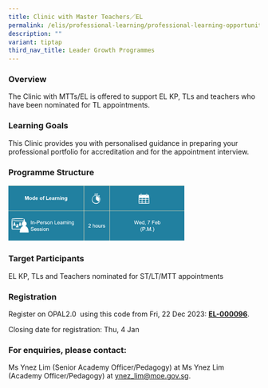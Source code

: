 ```yaml
---
title: Clinic with Master Teachers／EL
permalink: /elis/professional-learning/professional-learning-opportunities/clinic-with-master-teachers-el/
description: ""
variant: tiptap
third_nav_title: Leader Growth Programmes
---
```

<h3>Overview</h3>
<p>The Clinic with MTTs/EL is offered to support EL KP, TLs and teachers
who have been nominated for TL appointments.</p>
<h3>Learning Goals</h3>
<p>This Clinic provides you with personalised guidance in preparing your
professional portfolio for accreditation and for the appointment interview.</p>
<h3>Programme Structure</h3>
<div class="isomer-image-wrapper">
<img style="width:70%" height="auto" width="100%" src="/images/clinic%20with%20master%20teachers.png">
</div>
<h3>Target Participants</h3>
<p>EL KP, TLs and Teachers nominated for ST/LT/MTT appointments</p>
<h3>Registration</h3>
<p>Register on&nbsp;OPAL2.0 &nbsp;using this code from Fri, 22 Dec 2023:&nbsp;<strong><a href="https://www.opal2.moe.edu.sg/app/learner/detail/course/f48b5157-f4d0-4267-ae74-7e7290cc4115" rel="noopener noreferrer nofollow" target="_blank">EL-000096</a></strong>.</p>
<p>Closing date for registration: Thu, 4 Jan</p>
<h3>For enquiries, please contact:</h3>
<p>Ms Ynez Lim (Senior Academy Officer/Pedagogy) at Ms Ynez Lim (Academy
Officer/Pedagogy) at <a href="mailto:ynez_lim@moe.gov.sg" rel="noopener noreferrer nofollow" target="_blank">ynez_lim@moe.gov.sg</a>.</p>